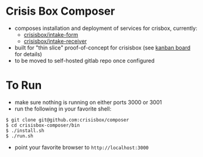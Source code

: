 # Crisis Box Composer

* composes installation and deployment of services for crisbox, currently:
  * [crisisbox/intake-form](https://github.com/crisisbox/intake-form)
  * [crisisbox/intake-receiver](https://github.com/crisisbox/intake-receiver)
* built for "thin slice" proof-of-concept for crisisbox (see [kanban board](https://apps.unite.tech/grain/XLesz7hbLomKAtL2AfzT53) for details)
* to be moved to self-hosted gitlab repo once configured

# To Run

* make sure nothing is running on either ports 3000 or 3001
* run the following in your favorite shell:

```
$ git clone git@github.com:crisisbox/composer
$ cd crisisbox-composer/bin
$ ./install.sh
$ ./run.sh
```

* point your favorite browser to `http://localhost:3000`
